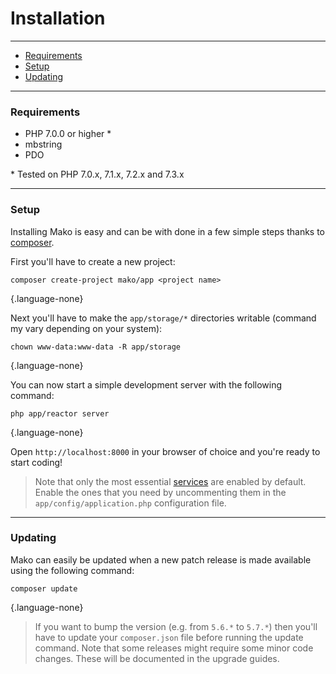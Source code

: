 # Installation

--------------------------------------------------------

* [Requirements](#requirements)
* [Setup](#setup)
* [Updating](#updating)

--------------------------------------------------------

<a id="requirements"></a>

### Requirements

* PHP 7.0.0 or higher *
* mbstring
* PDO

\* Tested on PHP 7.0.x, 7.1.x, 7.2.x and 7.3.x

--------------------------------------------------------

<a id="setup"></a>

### Setup

Installing Mako is easy and can be with done in a few simple steps thanks to [composer](https://packagist.org/).

First you'll have to create a new project:

```
composer create-project mako/app <project name>
```
{.language-none}

Next you'll have to make the `app/storage/*` directories writable (command my vary depending on your system):

```
chown www-data:www-data -R app/storage
```
{.language-none}

You can now start a simple development server with the following command:

```
php app/reactor server
```
{.language-none}

Open `http://localhost:8000` in your browser of choice and you're ready to start coding!

> Note that only the most essential [services](:base_url:/docs/:version:/getting-started:dependency-injection#services) are enabled by default. Enable the ones that you need by uncommenting them in the `app/config/application.php` configuration file.

--------------------------------------------------------

<a id="updating"></a>

### Updating

Mako can easily be updated when a new patch release is made available using the following command:

```
composer update
```
{.language-none}

> If you want to bump the version (e.g. from `5.6.*` to `5.7.*`) then you'll have to update your `composer.json` file before running the update command. Note that some releases might require some minor code changes. These will be documented in the upgrade guides.
